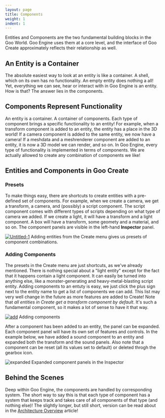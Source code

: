 ```yaml
---
layout: page
title: Components
weight: 1
indent: 1
---
```

Entities and Components are the two fundamental building blocks in the Goo World. Goo Engine uses them at a core level, and the interface of Goo Create approximately reflects their relationship as well.
<h2>An Entity is a Container</h2>
The absolute easiest way to look at an entity is like a container. A shell, which on its own has no functionality. An empty entity does nothing a all! Yet, everything we can see, hear or interact with in Goo Engine is an entity. How is that? The answer lies in the components.
<h2>Components Represent Functionality</h2>
An entity is a container. A container of components. Each type of component brings a specific functionality to an entity! For example, when a transform component is added to an entity, the entity has a place in the 3D world! If a camera component is added to the same entity, we now have a camera! If a meshdata and a meshrenderer component are added to an entity, it is now a 3D model we can render, and so on. In Goo Engine, every type of functionality is implemented in terms of components. We are actually allowed to create any combination of components we like!
<h2>Entities and Components in Goo Create</h2>
<h3>Presets</h3>
To make things easy, there are shortcuts to create entities with a pre-defined set of components. For example, when we create a camera, we get a transform, a camera, and (possibly) a script component. The script component comes with different types of scripts depending on what type of camera we added. If we create a light, it will have a transform and a light component. A box will have a transform, some geomety and a material, and so on. The component panels are visible in the left-hand <strong>Inspector</strong> panel.

<a href="http://goolabs.wpengine.com/learn/wp-content/uploads/sites/2/2014/07/Untitled-1.jpg"><img class="wp-image-431 size-full" src="http://goolabs.wpengine.com/learn/wp-content/uploads/sites/2/2014/07/Untitled-1.jpg" alt="Untitled-1" /></a> Adding entities from the Create menu gives us presets of component combinations.<em>  </em>
<h3 style="text-align: left">Adding Components</h3>
<p style="text-align: left">The presets in the Create menu are just shortcuts, as we've already mentioned. There is nothing special about a "light entity" except for the fact that it happens contain a light component. It can easily be turned into anything else, like a monster-generating and heavy-metal-blasting script entity. Adding components to an entuty is easy, we just click the plus sign next to the entity name to get a list of components we can add. This list may very well change in the future as more features are added to Create! Note that <em>all entities in Create get a transform component by default</em>. It's such a fundamental component, so it makes a lot of sense to have it that way.</p>


<a href="http://goolabs.wpengine.com/learn/wp-content/uploads/sites/2/2014/07/add.jpg"><img class="wp-image-409 size-full" src="http://goolabs.wpengine.com/learn/wp-content/uploads/sites/2/2014/07/add.jpg" alt="add" /></a> Adding components
<p style="text-align: left">After a component has been added to an entity, the panel can be expanded. Each component panel will have its own set of features and controls. In the example below, we have added a sound component to an entity and expanded both the transform and the sound panels. Also note that a component can be reset (all its values set to default) or deleted throgh the gearbox icon.</p>


<img class="wp-image-410 size-full" src="http://goolabs.wpengine.com/learn/wp-content/uploads/sites/2/2014/07/expanded.jpg" alt="expanded" /> Expanded component panels in the Inspector
<h2>Behind the Scenes</h2>
Deep within Goo Engine, the components are handled by corresponding system. The short way to say this is that each type of component has a system that keeps track and takes care of all components of that type (and nothing else)! The slightly longer, but still short, version can be read about in the <a href="http://goolabs.wpengine.com/learn/goo-engine-architecture-overview/" title="Goo Engine Architecture Overview" target="_blank">Architecture Overview</a> article!
